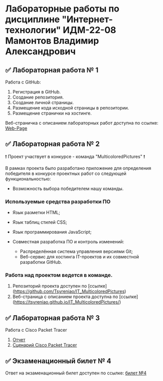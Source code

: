 # Лабораторные работы по дисциплине "Интернет-технологии" ИДМ-22-08 Мамонтов Владимир Александрович

## ✅ Лабораторная работа № 1

Работа с GitHub:

1. Регистрация в GitHub.
2. Создание репозитория.
3. Создание личной страницы.
4. Размещение кода исходной страницы в репозитории.
5. Размещение странички на хостинге.

Веб-страничка с описанием лабораторных работ доступна по ссылке: [Web-Page](https://vovaloda.github.io/internet-technology-labs/)

## ✅ Лабораторная работа № 2

❗ Проект участвует в конкурсе - команда "MulticoloredPictures" ❗

В рамках проекта было разработано приложение для определения победителя в конкурсе проектных работ со следующей функциональностью:
   * Возможность выбора победителем нашу команды. 
   
### Используемые средства разработки ПО
* Язык разметки HTML;
* Язык таблиц стилей CSS;
* Язык программирования JavaScript; 

* Совместная разработка ПО и контроль изменений:
   + Распределённая система управления версиями Git;
   + Веб-сервис для хостинга IT-проектов и их совместной разработки GitHub.
   
### Работа над проектом ведется в команде.
1. Репозиторий проекта доступен по [ссылке] (https://github.com/Tsyreniao/IT_MulticoloredPictures)
2. Веб-страница с описанием проекта доступна по [ссылке] (https://tsyreniao.github.io/IT_MulticoloredPictures/)
   
## ✅ Лабораторная работа № 3
Работа с Cisco Packet Tracer
1. [Отчет](https://github.com/Vovaloda/internet-technology-labs/blob/main/src/otchet.pdf)
2. [Сценарий Cisco Packet Tracer](https://github.com/Vovaloda/internet-technology-labs/blob/main/src/Lab3.pka)

## ✅ Экзаменационный билет № 4

Ответ на экзаменационный билет доступен по ссылке:
[билет №4](https://github.com/stankin/inet-2022/wiki/exam04)


